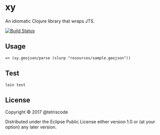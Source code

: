 # xy

An idiomatic Clojure library that wraps JTS.

[![Build Status](https://travis-ci.org/tetriscode/xy.svg?branch=master)](https://travis-ci.org/tetriscode/xy)

## Usage

```
=> (xy.geojson/parse (slurp "resources/sample.geojson"))
```

## Test

```
lein test
```

## License

Copyright © 2017 @tetriscode

Distributed under the Eclipse Public License either version 1.0 or (at
your option) any later version.
